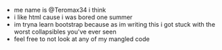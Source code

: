 - me name is @Teromax34 i think
- i like html cause i was bored one summer
- im tryna learn bootstrap because as im writing this i got stuck with the worst collapsibles you've ever seen
- feel free to not look at any of my mangled code

<!---
Teromax34/Teromax34 is a ✨ special ✨ repository because its `README.md` (this file) appears on your GitHub profile.
You can click the Preview link to take a look at your changes.
--->
